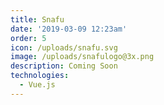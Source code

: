 ```yaml
---
title: Snafu
date: '2019-03-09 12:23am'
order: 5
icon: /uploads/snafu.svg
image: /uploads/snafulogo@3x.png
description: Coming Soon
technologies:
  - Vue.js
---
```



